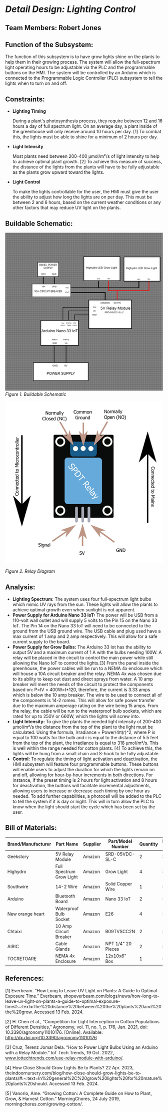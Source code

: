 <a name="br1"></a> 

# *Detail Design: Lighting Control*
## **Team Members: Robert Jones**
## **Function of the Subsystem:**
The function of this subsystem is to have grow lights shine on the plants to help them in their growing process. The system will allow the full-spectrum light operating hours to be adjustable via the PLC and the programmable buttons on the HMI. The system will be controlled by an Arduino which is connected to the Programmable Logic Controller (PLC) subsystem to tell the lights when to turn on and off. 
## **Constraints:**
- **Lighting Timing**

	During a plant's photosynthesis process, they require between 12 and 16 hours a day of full spectrum light. On an average day, a plant inside of the greenhouse will only receive around 10 hours per day. [1] To combat this, the lights must be able to shine for a minimum of 2 hours per day.
- **Light Intensity**

	Most plants need between 200-400 µmol/m²/s of light intensity to help to achieve optimal plant growth. [2] To achieve this measure of success, the distance of the lights from the plants will have to be fully adjustable as the plants grow upward toward the lights.
- **Light Control**

	To make the lights controllable for the user, the HMI must give the user the ability to adjust how long the lights are on per day. This must be between 2 and 6 hours, based on the current weather conditions or any other factors that may reduce UV light on the plants.  
	

## **Buildable Schematic:**
![Lighting Control Schematic](https://github.com/RealityHertz/Greenhouse-Project/blob/main/Documentation/Images/CADLightingSubsystem.jpg)
*Figure 1. Buildable Schematic*

![Relay Diagram](https://github.com/RealityHertz/Greenhouse-Project/blob/main/Documentation/Images/RelayDiagram.png)

*Figure 2. Relay Diagram*

## **Analysis:**
- **Lighting Spectrum:**
	The system uses four full-spectrum light bulbs which mimic UV rays from the sun. These lights will allow the plants to achieve optimal growth even when sunlight is not apparent.
- **Power Supply for Arduino Nano 33 IoT:**
	The power will be USB from a 110-volt wall outlet and will supply 5 volts to the Pin 15 on the Nano 33 IoT. The Pin 14 on the Nano 33 IoT will need to be connected to the ground from the USB ground wire.
	The USB cable and plug used have a max current of 1 amp and 2 amp respectively. This will allow for a safe current supply to the board.
- **Power Supply for Grow Bulbs:**
	The Arduino 33 Iot has the ability to output 5V and a maximum current of 1 A with the bulbs needing 100W. A relay will be placed in the circuit to control the main power while still allowing the Nano IoT to control the lights.[3] From the panel inside the greenhouse, the power cables will be run to a NEMA 4x enclosure which will house a 10A circuit breaker and the relay. NEMA 4x was chosen due to its ability to keep out dust and direct sprays from water. A 10 amp breaker will meet the needs of the circuit to protect the components based on: P=IV = 400W=I*120, therefore, the current is 3.33 amps which is below the 10 amp breaker. The wire to be used to connect all of the components is 14-2 romex. This will allow for safe power transfer due to the maximum amperage rating on the wire being 15 amps. From the relay, the cable will be run to the waterproof bulb sockets, which are rated for up to 250V or 660W, which the lights will screw into.
- **Light Intensity:**
  	To give the plants the needed light intensity of 200-400 µmol/m²/s the distance from the top of the plant to the light must be calculated. Using the formula, Irradiance = Power/4π(r)^2, where P is equal to 100 watts for the bulb and r is equal to the distance of 5.5 feet from the top of the plant, the irradiance is equal to 318 µmol/m²/s. This is well within the range needed for cotton plants. [4] To achieve this, the lights will be hung from a small chain and S-hook to be fully adjustable.
- **Control:**
  	To regulate the timing of light activation and deactivation, the HMI subsystem will feature four programmable buttons. These buttons will enable users to adjust the duration for which the lights remain on and off, allowing for hour-by-hour increments in both directions. For instance, if the preset timing is 2 hours for light activation and 8 hours for deactivation, the buttons will facilitate incremental adjustments, allowing users to increase or decrease each timing by one hour as needed. To add further capabilities, a photocell will be added to the PLC to tell the system if it is day or night. This will in turn allow the PLC to know when the light should start the cycle which has been set by the user.
  
## **Bill of Materials:**
|Brand/Manufacturer|Part Name|Supplier|Part/Model Number|Quantity|Individual Price|Total|
|----|-----------|-----------|------------|--------|----------------|-----|
|Geekstory|5V Relay Module|Amazon|SRD-05VDC-SL-C|2|$11.99|$23.98|
|Highydro|Full Spectrum Grow Light|Amazon|Grow Light|4|$20.99|$83.96|
|Southwire|14-2 Wire|Amazon|Solid Copper Wire|1|$59.70|$59.70|
|Arduino|Bluetooth Board|Amazon|Nano 33 IoT|2|$29.99|$59.98|
|New orange heart|Waterproof Bulb Socket|Amazon|E26|4|$9.99|$39.96|
|Chtaixi|10 Amp Circuit Breaker|Amazon|B09TVSCC2N|2|$12.78|$25.56|
|AIRIC|Cable Glands|Amazon|NPT 1/4" 20 Pieces|2|$11.99|$23.98|
|TOCRETOARE|NEMA 4x Enclosure|Amazon|12x10x6" Box|1|$49.99|$49.99|

## **References:**

[1]
Everbeam. “How Long to Leave UV Light on Plants: A Guide to Optimal Exposure Time.” Everbeam, shopeverbeam.com/blogs/news/how-long-to-leave-uv-light-on-plants-a-guide-to-optimal-exposure-time#:~:text=The%20distance%20between%20the%20plants%20and%20the%20grow. Accessed 13 Feb. 2024.


[2]
H. Chen et al., “Competition for Light Interception in Cotton Populations of Different Densities,” Agronomy, vol. 11, no. 1, p. 176, Jan. 2021, doi: 10.3390/agronomy11010176. [Online]. Available: http://dx.doi.org/10.3390/agronomy11010176
‌

[3]
Cruz, Terenz Jomar Dela. “How to Power Light Bulbs Using an Arduino with a Relay Module.” IoT Tech Trends, 19 Oct. 2022, www.iottechtrends.com/use-relay-module-with-arduino/.

[4]
How Close Should Grow Lights Be to Plants? 22 Apr. 2023, theindoornursery.com/blog/how-close-should-grow-lights-be-to-plants/#:~:text=In%20general%2C%20grow%20lights%20for%20mature%20plants%20should. Accessed 13 Feb. 2024.

[5]
Vanorio, Ame. “Growing Cotton: A Complete Guide on How to Plant, Grow, & Harvest Cotton.” MorningChores, 24 July 2019, morningchores.com/growing-cotton/.
